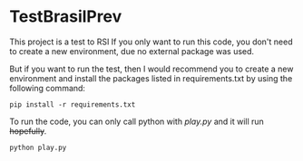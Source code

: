 # TestBrasilPrev
This project is a test to RSI
If you only want to run this code, you don't need to create a new environment, due no external package was used. 

But if you want to run the test, then I would recommend you to create a new environment and install the packages listed 
in requirements.txt by using the following command: 

`pip install -r requirements.txt`  

To run the code, you can only call python with _play.py_ and it will run ~~hopefully~~.

`python play.py`
